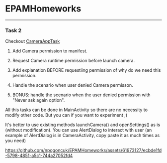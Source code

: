 # EPAMHomeworks
___
### Task 2

Checkout [CameraAppTask](https://github.com/Maksym-Motornyi/CameraPermissionTask)

1. Add Camera permission to manifest.

2. Request Camera runtime permission before launch camera.

3. Add explanation BEFORE requestiing permission of why do we need this permission.

3. Handle the scenario when user denied Camera permisson.

4. BONUS: handle the scenario when the user denied permission with "Never ask again option".

All this tasks can be done in MainActivity so there are no necessity to modify other code. But you can if you want to experiment ;)

It's better to use existing methods launchCamera() and openSettings() as is (without modification). You can use AlertDialog to interact with user (an example of AlertDialog is in CameraActivity, copy paste it as much times as you need)

https://github.com/npogoncuk/EPAMHomeworks/assets/61973127/ecbde1fd-5798-4851-a5c1-744a27052fd4

